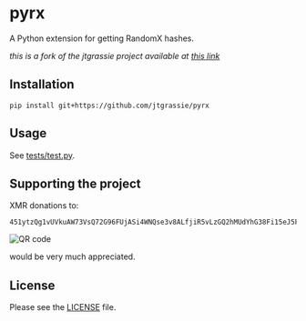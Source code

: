 # pyrx

A Python extension for getting RandomX hashes.

*this is a fork of the jtgrassie project available at [this link](https://github.com/jtgrassie/pyrx)*

## Installation

```
pip install git+https://github.com/jtgrassie/pyrx
```

## Usage

See [tests/test.py](./tests/test.py).

## Supporting the project

XMR donations to:

```
451ytzQg1vUVkuAW73VsQ72G96FUjASi4WNQse3v8ALfjiR5vLzGQ2hMUdYhG38Fi15eJ5FJ1ZL4EV1SFVi228muGX4f3SV
```

![QR code](./qr-small.png)

would be very much appreciated.

## License

Please see the [LICENSE](./LICENSE) file.

[//]: # ( vim: set tw=80: )
